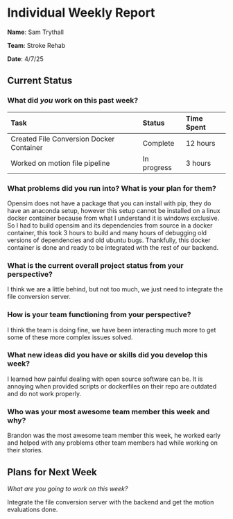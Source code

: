 # **Individual Weekly Report**

**Name**: Sam Trythall

**Team**: Stroke Rehab

**Date**: 4/7/25

## **Current Status**

### **What did *you* work on this past week?**

| Task  | Status | Time Spent |
| :---- | :---- | :---- |
| Created File Conversion Docker Container | Complete | 12 hours |
| Worked on motion file pipeline | In progress | 3 hours |

### **What problems did you run into? What is your plan for them?**

Opensim does not have a package that you can install with pip, they do have an anaconda setup, however this setup cannot be installed on a linux docker container because from what I understand it is windows exclusive. So I had to build opensim and its dependencies from source in a docker container, this took 3 hours to build and many hours of debugging old versions of dependencies and old ubuntu bugs. Thankfully, this docker container is done and ready to be integrated with the rest of our backend.

### **What is the current overall project status from your perspective?**

I think we are a little behind, but not too much, we just need to integrate the file conversion server.

### **How is your team functioning from your perspective?**

I think the team is doing fine, we have been interacting much more to get some of these more complex issues solved.

### **What new ideas did you have or skills did you develop this week?**

I learned how painful dealing with open source software can be. It is annoying when provided scripts or dockerfiles on their repo are outdated and do not work properly.

### **Who was your most awesome team member this week and why?**

Brandon was the most awesome team member this week, he worked early and helped with any problems other team members had while working on their stories.

## **Plans for Next Week**

*What are you going to work on this week?*

Integrate the file conversion server with the backend and get the motion evaluations done.